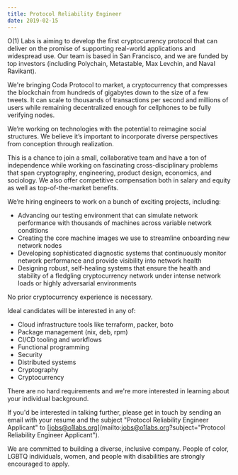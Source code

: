 ```yaml
---
title: Protocol Reliability Engineer
date: 2019-02-15
---
```

O(1) Labs is aiming to develop the first cryptocurrency protocol that can deliver on the promise of supporting real-world applications and widespread use. Our team is based in San Francisco, and we are funded by top investors (including Polychain, Metastable, Max Levchin, and Naval Ravikant).

We're bringing Coda Protocol to market, a cryptocurrency that compresses the blockchain from hundreds of gigabytes down to the size of a few tweets. It can scale to thousands of transactions per second and millions of users while remaining decentralized enough for cellphones to be fully verifying nodes.

We’re working on technologies with the potential to reimagine social structures. We believe it’s important to incorporate diverse perspectives from conception through realization.

This is a chance to join a small, collaborative team and have a ton of independence while working on fascinating cross-disciplinary problems that span cryptography, engineering, product design, economics, and sociology. We also offer competitive compensation both in salary and equity as well as top-of-the-market benefits.

We’re hiring engineers to work on a bunch of exciting projects, including:

* Advancing our testing environment that can simulate network performance with thousands of machines across variable network conditions
* Creating the core machine images we use to streamline onboarding new network nodes
* Developing sophisticated diagnostic systems that continuously monitor network performance and provide visibility into network health
* Designing robust, self-healing systems that ensure the health and stability of a fledgling cryptocurrency network under intense network loads or highly adversarial environments

No prior cryptocurrency experience is necessary.

Ideal candidates will be interested in any of:

* Cloud infrastructure tools like terraform, packer, boto
* Package management (nix, deb, rpm)
* CI/CD tooling and workflows
* Functional programming
* Security
* Distributed systems
* Cryptography
* Cryptocurrency

There are no hard requirements and we're more interested in learning about your individual background.

If you'd be interested in talking further, please get in touch by sending an email with your resume and the subject "Protocol Reliability Engineer Applicant" to [jobs@o1labs.org](mailto:jobs@o1labs.org?subject="Protocol Reliability Engineer Applicant").

We are committed to building a diverse, inclusive company. People of color, LGBTQ individuals, women, and people with disabilities are strongly encouraged to apply.
